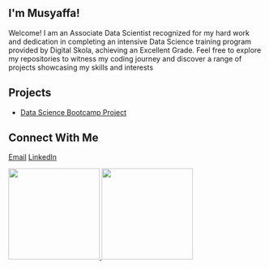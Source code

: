I'm Musyaffa!
---------------------------------------------------------------------------------------------------------------------------------------------
Welcome! I am an Associate Data Scientist recognized for my hard work and dedication in completing an intensive Data Science training program provided by Digital Skola, achieving an Excellent Grade. Feel free to explore my repositories to witness my coding journey and discover a range of projects showcasing my skills and interests

Projects
---------------------------------------------------------------------------------------------------------------------------------------------
- [Data Science Bootcamp Project](https://github.com/mosyaffa/Portofolio-Bootcamp-Data-Science-D---Digital-Skola-Batch-32)

Connect With Me
---------------------------------------------------------------------------------------------------------------------------------------------
[Email](musyaffahadi@gmail.com)
[LinkedIn](https://www.linkedin.com/in/musyaffa-hadi/)


<p align="left">
<a href="https://github.com/mosyaffa">
  <img height="180em" src="https://github-readme-stats-eight-theta.vercel.app/api?username=mosyaffa&show_icons=true&theme=algolia&include_all_commits=true&count_private=true"/>
  <img height="180em" src="https://github-readme-stats-eight-theta.vercel.app/api/top-langs/?username=mosyaffa&layout=compact&langs_count=8&theme=algolia"/>
</a>
</p>

